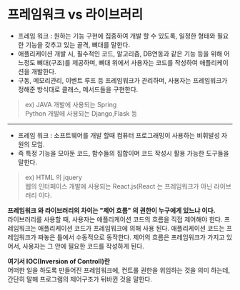 # 프레임워크 vs 라이브러리   
- 프레임 워크 : 원하는 기능 구현에 집중하여 개발 할 수 있도록, 일정한 형태와 필요한 기능을 갖추고 있는 골격, 뼈대를 말한다.   
- 애플리케이션 개발 시, 필수적인 코드, 알고리즘, DB연동과 같은 기능 등을 위해 어느정도 뼈대(구조)를 제공하며, 뼈대 위에서 사용자는 코드를 작성하여 애플리케이션을 개발한다.   
- 구동, 메모리관리, 이벤트 루프 등 프레임워크가 관리하며, 사용자는 프레임워크가 정해준 방식대로 클래스, 메서드들을 구현한다.   
> ex) JAVA  개발에 사용되는 Spring   
> Python 개발에 사용되는 Django,Flask 등   

***   
- 프레임 워크 : 소프트웨어를 개발 할때 컴퓨터 프로그래밍이 사용하는 비휘발성 자원의 모임.   
- 즉 특정 기능을 모아둔 코드, 함수들의 집합이며 코드 작성시 활용 가능한 도구들을 말한다.   
> ex) HTML 의 jquery   
> 웹의 인터페이스 개발에 사용되는 React.js(React 는 프레임워크가 아닌 라이브러리 이다.   
   
   
**프레임워크 와 라이브러리의 차이는 "제어 흐름" 의 권한이 누구에게 있느냐 이다.**   
라이브러리를 사용할 때, 사용자는 애플리케이션 코드의 흐름을 직접 제어해야 한다.
프레임워크는 애플리케이션 코드가 프레임워크에 의해 사용 된다.
애플리케이션 코드는 프레임워크가 짜놓은 틀에서 수동적으로 동작한다. 제어의 흐름은 프레임워크가 가지고 있어서, 사용자는 그 안에 필요한 코드를 작성하게 된다.   
    
**여기서 IOC(Inversion of Controll)란**   
어떠한 일을 하도록 만들어진 프레임워크에, 컨트롤 권한을 위임하는 것을 의미 하는데,
간단히 말해 프로그램의 제어구조가 뒤바뀐 것을 말한다.

